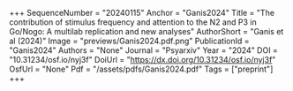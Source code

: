 +++
SequenceNumber = "20240115"
Anchor = "Ganis2024"
Title = "The contribution of stimulus frequency and attention to the N2 and P3 in Go/Nogo: A multilab replication and new analyses"
AuthorShort = "Ganis et al (2024)"
Image = "previews/Ganis2024.pdf.png"
PublicationId = "Ganis2024"
Authors = "None"
Journal = "Psyarxiv"
Year = "2024"
DOI = "10.31234/osf.io/nyj3f"
DoiUrl = "https://dx.doi.org/10.31234/osf.io/nyj3f"
OsfUrl = "None"
Pdf = "/assets/pdfs/Ganis2024.pdf"
Tags = ["preprint"]
+++